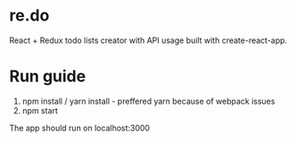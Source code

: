 # re.do
React + Redux todo lists creator with API usage built with create-react-app.



# Run guide
  1) npm install / yarn install - preffered yarn because of webpack issues
  2) npm start
  
 The app should run on localhost:3000
